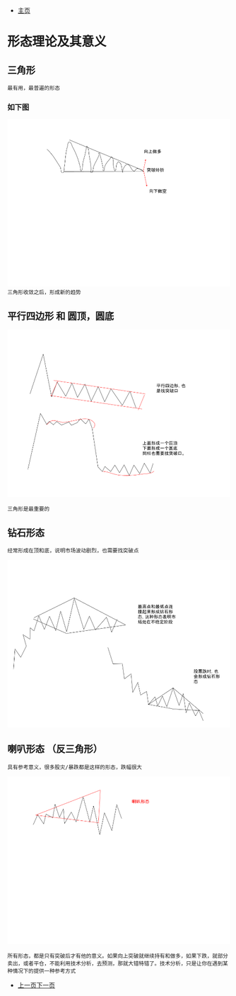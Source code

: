
- [主页](../README.md)

 # 形态理论及其意义

 ## 三角形
 `最有用，最普遍的形态`

 ### 如下图
![Image](../assets/img/三角形.png)
`三角形收敛之后，形成新的趋势`

## 平行四边形 和 圆顶，圆底

![Image](../assets/img/平行四边形以及圆顶和圆底.png)

`三角形是最重要的`

## 钻石形态
`经常形成在顶和底，说明市场波动剧烈，也需要找突破点`

![Image](../assets/img/钻石形态.png)

## 喇叭形态 （反三角形）
`具有参考意义，很多股灾/暴跌都是这样的形态，跌幅很大`

![Image](../assets/img/喇叭形态.png)


`所有形态，都是只有突破后才有他的意义。如果向上突破就继续持有和做多，如果下跌，就部分卖出，或者平仓，不能利用技术分析，去预测，那就大错特错了。技术分析，只是让你在遇到某种情况下的提供一种参考方式`

- [上一页](./什么是通道线和拐点.md)[下一页](./什么是M头，W底？什么是理查德.沙贝克的逆转与持续理论.md)